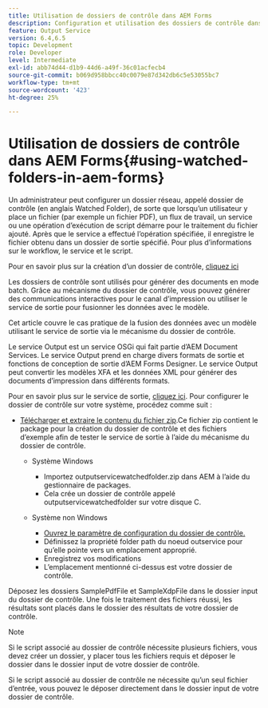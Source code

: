 ```yaml
---
title: Utilisation de dossiers de contrôle dans AEM Forms
description: Configuration et utilisation des dossiers de contrôle dans AEM Forms
feature: Output Service
version: 6.4,6.5
topic: Development
role: Developer
level: Intermediate
exl-id: abb74d44-d1b9-44d6-a49f-36c01acfecb4
source-git-commit: b069d958bbcc40c0079e87d342db6c5e53055bc7
workflow-type: tm+mt
source-wordcount: '423'
ht-degree: 25%

---
```


# Utilisation de dossiers de contrôle dans AEM Forms{#using-watched-folders-in-aem-forms}

Un administrateur peut configurer un dossier réseau, appelé dossier de contrôle (en anglais Watched Folder), de sorte que lorsqu’un utilisateur y place un fichier (par exemple un fichier PDF), un flux de travail, un service ou une opération d’exécution de script démarre pour le traitement du fichier ajouté. Après que le service a effectué l’opération spécifiée, il enregistre le fichier obtenu dans un dossier de sortie spécifié. Pour plus d’informations sur le workflow, le service et le script.

Pour en savoir plus sur la création d’un dossier de contrôle, [cliquez ici](https://helpx.adobe.com/experience-manager/6-4/forms/using/Creating-Configure-watched-folder.html)

Les dossiers de contrôle sont utilisés pour générer des documents en mode batch. Grâce au mécanisme du dossier de contrôle, vous pouvez générer des communications interactives pour le canal d’impression ou utiliser le service de sortie pour fusionner les données avec le modèle.

Cet article couvre le cas pratique de la fusion des données avec un modèle utilisant le service de sortie via le mécanisme du dossier de contrôle.

Le service Output est un service OSGi qui fait partie d’AEM Document Services. Le service Output prend en charge divers formats de sortie et fonctions de conception de sortie d’AEM Forms Designer. Le service Output peut convertir les modèles XFA et les données XML pour générer des documents d’impression dans différents formats.

Pour en savoir plus sur le service de sortie, [cliquez ici](https://helpx.adobe.com/aem-forms/6/output-service.html).
Pour configurer le dossier de contrôle sur votre système, procédez comme suit :
* [Télécharger et extraire le contenu du fichier zip](assets/outputservicewatchedfolderkt.zip).Ce fichier zip contient le package pour la création du dossier de contrôle et des fichiers d’exemple afin de tester le service de sortie à l’aide du mécanisme du dossier de contrôle.
   * Système Windows

      * Importez outputservicewatchedfolder.zip dans AEM à l’aide du gestionnaire de packages.
      * Cela crée un dossier de contrôle appelé outputservicewatchedfolder sur votre disque C.
   * Système non Windows
      * [Ouvrez le paramètre de configuration du dossier de contrôle.](http://localhost:4502/crx/de/index.jsp#/etc/fd/watchfolder/config/outputservice)
      * Définissez la propriété folder path du noeud outservice pour qu’elle pointe vers un emplacement approprié.
      * Enregistrez vos modifications
      * L’emplacement mentionné ci-dessus est votre dossier de contrôle.

Déposez les dossiers SamplePdfFile et SampleXdpFile dans le dossier input du dossier de contrôle. Une fois le traitement des fichiers réussi, les résultats sont placés dans le dossier des résultats de votre dossier de contrôle.


>[!NOTE]
>
>Si le script associé au dossier de contrôle nécessite plusieurs fichiers, vous devez créer un dossier, y placer tous les fichiers requis et déposer le dossier dans le dossier input de votre dossier de contrôle.
>
>Si le script associé au dossier de contrôle ne nécessite qu’un seul fichier d’entrée, vous pouvez le déposer directement dans le dossier input de votre dossier de contrôle.
